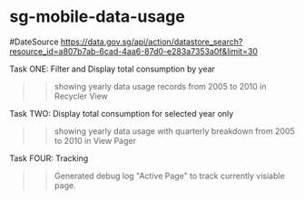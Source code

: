 # sg-mobile-data-usage


#DateSource
https://data.gov.sg/api/action/datastore_search?resource_id=a807b7ab-6cad-4aa6-87d0-e283a7353a0f&limit=30


Task ONE: Filter and Display total consumption by year
>> showing yearly data usage records from 2005 to 2010 in Recycler View


Task TWO: Display total consumption for selected year only
>>showing yearly data usage with quarterly breakdown from 2005 to 2010 in View Pager


Task FOUR: Tracking
>> Generated debug log "Active Page" to track currently visiable page.

